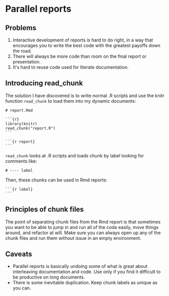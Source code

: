# Parallel reports

## Problems

1. Interactive development of reports is hard to do right, in a way that encourages you to write the best code with the greatest payoffs down the road.
2. There will always be more code than room on the final report or presentation.
3. It's hard to reuse code used for literate documentation.

## Introducing read_chunk

The solution I have discovered is to write normal .R scripts and use the knitr function `read_chunk` to load them into my dynamic documents:

    # report.Rmd

    ```{r}
    library(knitr)
    read_chunk("report.R")
    ```

    ```{r report}
    ```

`read_chunk` looks at .R scripts and loads chunk by label looking for comments like:

    # ---- label

Then, these chunks can be used in Rmd reports:

    ```{r label}
    ```

## Principles of chunk files

The point of separating chunk files from the Rmd report is that sometimes you want to be able to jump in and run all of the code easily, move things around, and refactor at will. Make sure you can always open up any of the chunk files and run them without issue in an empty environment.

## Caveats

- Parallel reports is basically undoing some of what is great about interleaving documentation and code. Use only if you find it difficult to be productive on long documents.
- There is some inevitable duplication. Keep chunk labels as unique as you can.
